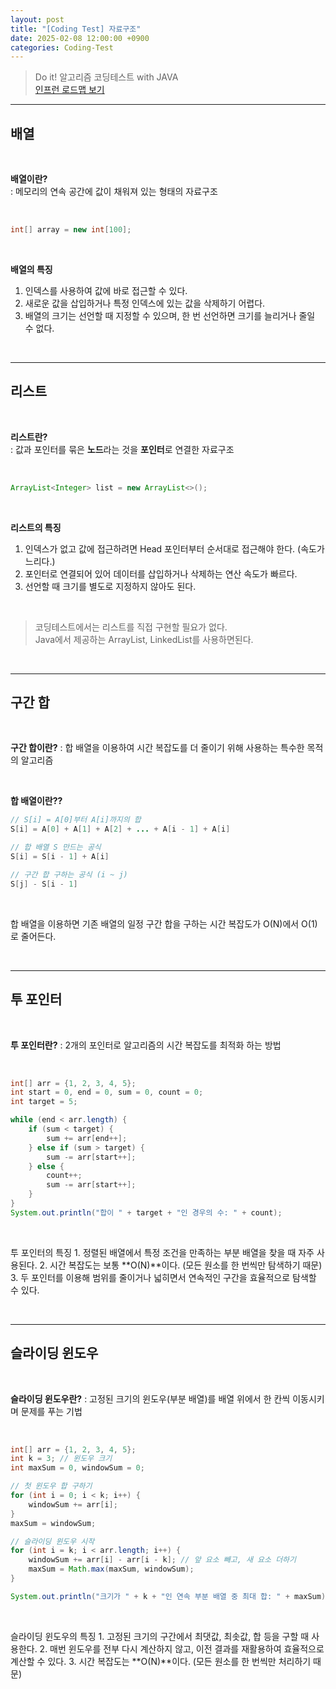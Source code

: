 ```yaml
---
layout: post
title: "[Coding Test] 자료구조"
date: 2025-02-08 12:00:00 +0900
categories: Coding-Test
---
```



> Do it! 알고리즘 코딩테스트 with JAVA <br>
> [인프런 로드맵 보기](https://www.inflearn.com/roadmaps/6437) <br>

---

## 배열

<br>

**배열이란?**<br>
: 메모리의 연속 공간에 값이 채워져 있는 형태의 자료구조

<br>

~~~java
int[] array = new int[100];
~~~

<br>

**배열의 특징**

1. 인덱스를 사용하여 값에 바로 접근할 수 있다.<br>
2. 새로운 값을 삽입하거나 특정 인덱스에 있는 값을 삭제하기 어렵다.<br>
3. 배열의 크기는 선언할 때 지정할 수 있으며, 한 번 선언하면 크기를 늘리거나 줄일 수 없다. <br>

<br>

---

## 리스트

<br>

**리스트란?**<br>
: 값과 포인터를 묶은 **노드**라는 것을 **포인터**로 연결한 자료구조

<br>

~~~java
ArrayList<Integer> list = new ArrayList<>();
~~~

<br>

**리스트의 특징**
1. 인덱스가 없고 값에 접근하려면 Head 포인터부터 순서대로 접근해야 한다. (속도가 느리다.)
2. 포인터로 연결되어 있어 데이터를 삽입하거나 삭제하는 연산 속도가 빠르다. 
3. 선언할 때 크기를 별도로 지정하지 않아도 된다. 

<br>

> 코딩테스트에서는 리스트를 직접 구현할 필요가 없다. <br>
> Java에서 제공하는 ArrayList, LinkedList를 사용하면된다.<br> 

<br>

---

## 구간 합

<br>

**구간 합이란?**
: 합 배열을 이용하여 시간 복잡도를 더 줄이기 위해 사용하는 특수한 목적의 알고리즘

<br>

**합 배열이란??**

```java
// S[i] = A[0]부터 A[i]까지의 합
S[i] = A[0] + A[1] + A[2] + ... + A[i - 1] + A[i] 

// 합 배열 S 만드는 공식
S[i] = S[i - 1] + A[i] 

// 구간 합 구하는 공식 (i ~ j)
S[j] - S[i - 1]
```

<br>

합 배열을 이용하면 기존 배열의 일정 구간 합을 구하는 시간 복잡도가 O(N)에서 O(1)로 줄어든다. 

<br>

---

## 투 포인터

<br>

**투 포인터란?**
: 2개의 포인터로 알고리즘의 시간 복잡도를 최적화 하는 방법

<br>

~~~java
int[] arr = {1, 2, 3, 4, 5};
int start = 0, end = 0, sum = 0, count = 0;
int target = 5;

while (end < arr.length) {
    if (sum < target) {
        sum += arr[end++];
    } else if (sum > target) {
        sum -= arr[start++];
    } else {
        count++;
        sum -= arr[start++];
    }
}
System.out.println("합이 " + target + "인 경우의 수: " + count);
~~~

<br>

투 포인터의 특징
	1.	정렬된 배열에서 특정 조건을 만족하는 부분 배열을 찾을 때 자주 사용된다.
	2.	시간 복잡도는 보통 **O(N)**이다. (모든 원소를 한 번씩만 탐색하기 때문)
	3.	두 포인터를 이용해 범위를 줄이거나 넓히면서 연속적인 구간을 효율적으로 탐색할 수 있다.

<br>

---

## 슬라이딩 윈도우

<br>

**슬라이딩 윈도우란?**
: 고정된 크기의 윈도우(부분 배열)를 배열 위에서 한 칸씩 이동시키며 문제를 푸는 기법

<br>

~~~java
int[] arr = {1, 2, 3, 4, 5};
int k = 3; // 윈도우 크기
int maxSum = 0, windowSum = 0;

// 첫 윈도우 합 구하기
for (int i = 0; i < k; i++) {
    windowSum += arr[i];
}
maxSum = windowSum;

// 슬라이딩 윈도우 시작
for (int i = k; i < arr.length; i++) {
    windowSum += arr[i] - arr[i - k]; // 앞 요소 빼고, 새 요소 더하기
    maxSum = Math.max(maxSum, windowSum);
}

System.out.println("크기가 " + k + "인 연속 부분 배열 중 최대 합: " + maxSum);
~~~

<br>

슬라이딩 윈도우의 특징
	1.	고정된 크기의 구간에서 최댓값, 최솟값, 합 등을 구할 때 사용한다.
	2.	매번 윈도우를 전부 다시 계산하지 않고, 이전 결과를 재활용하여 효율적으로 계산할 수 있다.
	3.	시간 복잡도는 **O(N)**이다. (모든 원소를 한 번씩만 처리하기 때문)